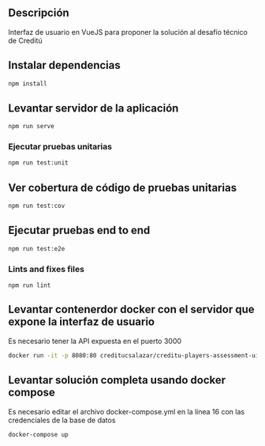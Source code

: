## Descripción

Interfaz de usuario en VueJS para proponer la solución al desafío técnico de Creditú

## Instalar dependencias
```bash
npm install
```

## Levantar servidor de la aplicación
```bash
npm run serve
```

### Ejecutar pruebas unitarias
```bash
npm run test:unit
```

## Ver cobertura de código de pruebas unitarias
```bash
npm run test:cov
```

## Ejecutar pruebas end to end
```bash
npm run test:e2e
```

### Lints and fixes files
```
npm run lint
```

## Levantar contenerdor docker con el servidor que expone la interfaz de usuario
Es necesario tener la API expuesta en el puerto 3000
```bash
docker run -it -p 8080:80 creditucsalazar/creditu-players-assessment-ui
```

## Levantar solución completa usando docker compose
Es necesario editar el archivo docker-compose.yml en la línea 16 con las credenciales de la base de datos
```bash
docker-compose up
```

